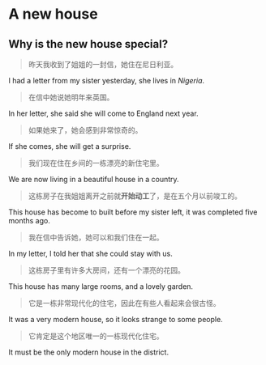 # A new house
## Why is the new house special?

> 昨天我收到了姐姐的一封信，她住在尼日利亚。  

 I had a letter from my sister yesterday, she lives in *Nigeria*.

> 在信中她说她明年来英国。
  
 In her letter, she said she will come to England next year.

> 如果她来了，她会感到非常惊奇的。  

 If she comes, she will get a surprise.

> 我们现在住在乡间的一栋漂亮的新住宅里。  

 We are now living in a beautiful house in a country.

> 这栋房子在我姐姐离开之前就**开始动工**了，是在五个月以前竣工的。  

 This house has become to built before my sister left, it was completed five months ago.

> 我在信中告诉她，她可以和我们住在一起。  

 In my letter, I told her that she could stay with us.

> 这栋房子里有许多大房间，还有一个漂亮的花园。  

 This house has many large rooms, and a lovely garden.

> 它是一栋非常现代化的住宅，因此在有些人看起来会很古怪。  

 It was a very modern house, so it looks strange to some people.

> 它肯定是这个地区唯一的一栋现代化住宅。  

 It must be the only modern house in the district.



